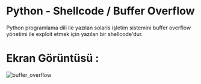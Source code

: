 # Python - Shellcode / Buffer Overflow

Python programlama dili ile yazılan solaris işletim sistemini buffer overflow yönetimi ile exploit etmek için yazılan bir shellcode'dur.

# Ekran Görüntüsü :

![buffer_overflow](https://cloud.githubusercontent.com/assets/15425071/15801797/2d78ed0a-2a6e-11e6-91ec-a995c80fd658.png)
